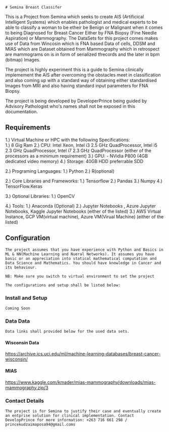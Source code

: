     # Semina Breast Classifer

This is a Project from Semina which seeks to create AIS (Artificical Intelligent Systems) which enables pathologist and medical experts to be able to classify a woman to be etheir be Benign or Malignant when it comes to being Diagnosed for Breast Cancer Either by FNA Biopsy (Fine Needle Aspiration) or Mammography. The DataSets for this project comes makes use of Data from Wincosin which is FNA  based Data of cells, DDSM and MIAS which are Dataset obtained from Mammography which in retrospect are mammograms on is in form of serialized tfrecords and the later in bpm (bitmap) Images.

The project is highly experiment this is a guide to Semina clinically implemement the AIS after overcoming the obstacles meet in classification and also coming up with a standard way of obtaining either standardised Images from MRI and also having standard input parameters for FNA Biopsy.

The project is being developed by DeveloperPrince being guided by Advisory Pathologist who's names shall not be exposed in this documentation.

## Requirements

1.) Virtual Machine or HPC with the following Specifications:  
    1.) 8 Gig Ram
    2.) CPU: Intel Xeon, Intel i3 2.5 GHz QuadProcessor, Intel i5 2.3 GHz QuadProcessor, Intel i7        2.3 GHz QuadProcessor (either of the processors as a minimum requirement)
    3.) GPU: - NVidia P800 (4GB dedicated video memory)
    4.) Storage: 40GB HDD preferrable SDD

2.) Programing Languages:
    1.) Python
    2.) R(optional)

2.) Core Libraries and Frameworks:
    1.) Tensorflow
    2.) Pandas
    3.) Numpy
    4.) TensorFlow.Keras

3.) Optional Libraries:
    1.) OpenCV

4.) Tools:
    1.) Anaconda (Optional)
    2.) Jupyter Notebooks , Azure Jupyter Notebooks, Kaggle Jupyter Notebooks (either of the listed)
    3.) AWS Virtual Instance, GCP VM(virtual machine), Azure VM(Virual Machine) (either of the           listed)

## Configuration

    The project assumes that you have experience with Python and Basics in ML & NN(Machine Learning and Nueral Networks). It assumes you have basic or an appreciation into statical mathematical computation and Data Science and Mathematics. You should have knowledge in Cancer and its behaviour. 

    NB: Make sure you switch to virtual environment to set the project

    The configurations and setup shall be listed below:

### Install and Setup

    Coming Soon

### Data Data

    Data links shall provided below for the used data sets.

#### Wisconsin Data

https://archive.ics.uci.edu/ml/machine-learning-databases/breast-cancer-wisconsin/

#### MIAS 

https://www.kaggle.com/kmader/mias-mammography/downloads/mias-mammography.zip/3



### Contact Details

    The project is for Semina to justify their case and eventually create an entprise solution for clinical implementation. Contact DevelopPrince for more information: +263 716 661 298 / 
    princekudzaimaposa94@gmail.coms

 